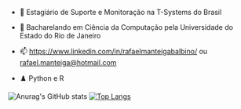 - 🔭 Estagiário de Suporte e Monitoração na T-Systems do Brasil

- 🌱 Bacharelando em Ciência da Computação pela Universidade do Estado do Rio de Janeiro

- 📫 https://www.linkedin.com/in/rafaelmanteigabalbino/ ou rafael.manteiga@hotmail.com

- ♟️ Python e R

![Anurag's GitHub stats](https://github-readme-stats.vercel.app/api?username=fael0306)
[![Top Langs](https://github-readme-stats.vercel.app/api/top-langs/?username=fael0306&layout=compact)](https://github.com/anuraghazra/github-readme-stats)
